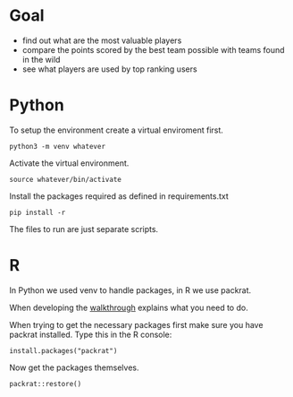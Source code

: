# Goal

- find out what are the most valuable players
- compare the points scored by the best team possible with teams found in the wild
- see what players are used by top ranking users

# Python

To setup the environment create a virtual enviroment first.

`python3 -m venv whatever`

Activate the virtual environment.

`source whatever/bin/activate`

Install the packages required as defined in requirements.txt

`pip install -r`

The files to run are just separate scripts.

# R

In Python we used venv to handle packages, in R we use packrat.

When developing the [walkthrough](https://rstudio.github.io/packrat/walkthrough.html) explains what you need to do.

When trying to get the necessary packages first make sure you have packrat installed. Type this in the R console:

`install.packages("packrat")`

Now get the packages themselves.

`packrat::restore()`
